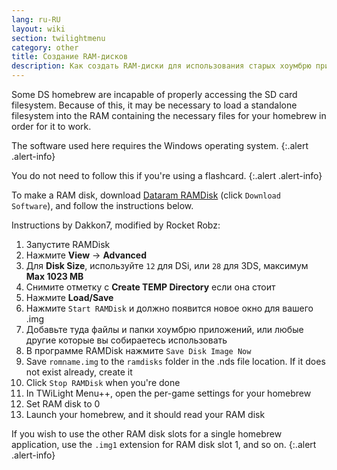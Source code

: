 ```yaml
---
lang: ru-RU
layout: wiki
section: twilightmenu
category: other
title: Создание RAM-дисков
description: Как создать RAM-диски для использования старых хоумбрю приложений с TWiLight Menu++
---
```


Some DS homebrew are incapable of properly accessing the SD card filesystem. Because of this, it may be necessary to load a standalone filesystem into the RAM containing the necessary files for your homebrew in order for it to work.

The software used here requires the Windows operating system.
{:.alert .alert-info}

You do not need to follow this if you're using a flashcard.
{:.alert .alert-info}

To make a RAM disk, download [Dataram RAMDisk](http://memory.dataram.com/products-and-services/software/ramdisk#freeware) (click `Download Software`), and follow the instructions below.

Instructions by Dakkon7, modified by Rocket Robz:

1. Запустите RAMDisk
1. Нажмите **View** -> **Advanced**
1. Для **Disk Size**, используйте `12` для DSi, или `28` для 3DS, максимум **Max 1023 MB**
1. Снимите отметку с **Create TEMP Directory** если она стоит
1. Нажмите **Load/Save**
1. Нажмите `Start RAMDisk` и должно появится новое окно для вашего .img
1. Добавьте туда файлы и папки хоумбрю приложений, или любые другие которые вы собираетесь использовать
1. В программе RAMDisk нажмите `Save Disk Image Now`
1. Save `romname.img` to the `ramdisks` folder in the .nds file location. If it does not exist already, create it
1. Click `Stop RAMDisk` when you're done
1. In TWiLight Menu++, open the per-game settings for your homebrew
1. Set RAM disk to 0
1. Launch your homebrew, and it should read your RAM disk

If you wish to use the other RAM disk slots for a single homebrew application, use the `.img1` extension for RAM disk slot 1, and so on.
{:.alert .alert-info}
